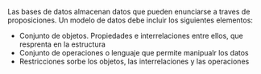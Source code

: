  Las bases de datos almacenan datos que pueden enunciarse a traves de proposiciones. Un modelo de datos debe incluir los siguientes elementos: 
 - Conjunto de objetos. Propiedades e interrelaciones entre ellos, que resprenta en la estructura
 - Conjunto de operaciones o lenguaje que permite manipualr los datos
 - Restricciones sorbe los objetos, las interrelaciones y las operaciones